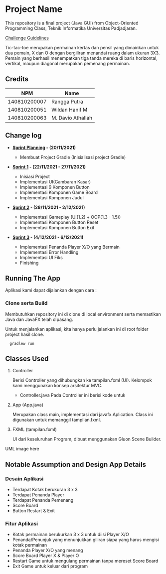 # Project Name

This repository is a final project (Java GUI) from Object-Oriented Programming Class, Teknik Informatika Universitas Padjadjaran. 

[Challenge Guidelines](challenge-guideline.md)


Tic-tac-toe merupakan permainan kertas dan pensil yang dimainkan untuk dua pemain, X dan O dengan bergiliran menandai ruang dalam ukuran 3X3. Pemain yang berhasil menempatkan tiga tanda mereka di baris horizontal, vertikal, maupun diagonal merupakan pemenang permainan.
## Credits
| NPM           | Name        |
| ------------- |-------------|
| 140810200007  | Rangga Putra    |
| 140810200051  | Wildan Hanif M    |
| 140810200063  | M. Davio Athallah |

## Change log
- **[Sprint Planning](changelog/sprint-planning.md) - (20/11/2021)** 
   -  Membuat Project Gradle (Inisialisasi project Gradle)

- **[Sprint 1](changelog/sprint-1.md) - (22/11/2021 - 27/11/2021)** 
   - Inisiasi Project
   - Implementasi UI(Gambaran Kasar)
   - Implementasi 9 Komponen Button
   - Implementasi Komponen Game Board
   - Implementasi Komponen Judul

- **[Sprint 2](changelog/sprint-2.md) - (28/11/2021 - 2/12/2021)** 
   - Implementasi Gameplay (UI(1.2) + OOP(1.3 - 1.5))
   - Implementasi Komponen Button Reset
   - Implementasi Komponen Button Exit
   
   
- **[Sprint 3](changelog/sprint-3.md) - (4/12/2021 - 6/12/2021)** 
   - Implementasi Penanda Player X/O yang Bermain
   - Implementasi Error Handling
   - Implementasi UI Fiks
   - Finishing

## Running The App

Aplikasi kami dapat dijalankan dengan cara :

### Clone serta Build ###

Membutuhkan repository ini di clone di local environment serta memastikan Java dan JavaFX telah dipasang.

Untuk menjalankan aplikasi, kita hanya perlu jalankan ini di root folder project hasil clone.

      gradlew run


## Classes Used
1. Controller
      
      Berisi Controller yang dihubungkan ke tampilan.fxml (UI). Kelompok kami menggunakan konsep           arsitektur MVC.
      - Controller.java
        Pada Controller ini berisi kode untuk 

2. App (App.java)
      
      Merupakan class main, implementasi dari javafx.Aplication. Class ini digunakan untuk memanggil       tampilan.fxml.

4. FXML (tampilan.fxml)
      
      UI dari keseluruhan Program, dibuat menggunakan Gluon Scene Builder.


UML image here

## Notable Assumption and Design App Details
### Desain Aplikasi ###
- Terdapat Kotak berukuran 3 x 3
- Terdapat Penanda Player 
- Terdapat Penanda Pemenang
- Score Board
- Button Restart & Exit

### Fitur Aplikasi ###
- Kotak permainan berukurkan 3 x 3 untuk diisi Player X/O
- Penanda/Penunjuk yang menunjukkan giliran siapa yang harus mengisi kotak permainan
- Penanda Player X/O yang menang
- Score Board Player X & Player O
- Restart Game untuk mengulang permainan tanpa mereset Score Board
- Exit Game untuk keluar dari program
